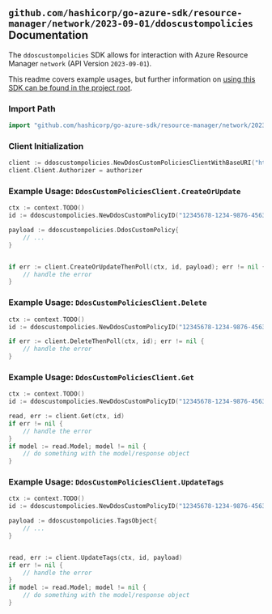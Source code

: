 
## `github.com/hashicorp/go-azure-sdk/resource-manager/network/2023-09-01/ddoscustompolicies` Documentation

The `ddoscustompolicies` SDK allows for interaction with Azure Resource Manager `network` (API Version `2023-09-01`).

This readme covers example usages, but further information on [using this SDK can be found in the project root](https://github.com/hashicorp/go-azure-sdk/tree/main/docs).

### Import Path

```go
import "github.com/hashicorp/go-azure-sdk/resource-manager/network/2023-09-01/ddoscustompolicies"
```


### Client Initialization

```go
client := ddoscustompolicies.NewDdosCustomPoliciesClientWithBaseURI("https://management.azure.com")
client.Client.Authorizer = authorizer
```


### Example Usage: `DdosCustomPoliciesClient.CreateOrUpdate`

```go
ctx := context.TODO()
id := ddoscustompolicies.NewDdosCustomPolicyID("12345678-1234-9876-4563-123456789012", "example-resource-group", "ddosCustomPolicyValue")

payload := ddoscustompolicies.DdosCustomPolicy{
	// ...
}


if err := client.CreateOrUpdateThenPoll(ctx, id, payload); err != nil {
	// handle the error
}
```


### Example Usage: `DdosCustomPoliciesClient.Delete`

```go
ctx := context.TODO()
id := ddoscustompolicies.NewDdosCustomPolicyID("12345678-1234-9876-4563-123456789012", "example-resource-group", "ddosCustomPolicyValue")

if err := client.DeleteThenPoll(ctx, id); err != nil {
	// handle the error
}
```


### Example Usage: `DdosCustomPoliciesClient.Get`

```go
ctx := context.TODO()
id := ddoscustompolicies.NewDdosCustomPolicyID("12345678-1234-9876-4563-123456789012", "example-resource-group", "ddosCustomPolicyValue")

read, err := client.Get(ctx, id)
if err != nil {
	// handle the error
}
if model := read.Model; model != nil {
	// do something with the model/response object
}
```


### Example Usage: `DdosCustomPoliciesClient.UpdateTags`

```go
ctx := context.TODO()
id := ddoscustompolicies.NewDdosCustomPolicyID("12345678-1234-9876-4563-123456789012", "example-resource-group", "ddosCustomPolicyValue")

payload := ddoscustompolicies.TagsObject{
	// ...
}


read, err := client.UpdateTags(ctx, id, payload)
if err != nil {
	// handle the error
}
if model := read.Model; model != nil {
	// do something with the model/response object
}
```
